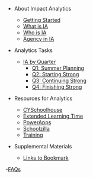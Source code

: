 <!-- _sidebar.md -->
- About Impact Analytics
    - [Getting Started](README.md)
    - [What is IA](ia_what.md)
    - [Who is IA](ia_who.md)
    - [Agency in IA](ia_agency.md)

- Analytics Tasks
    - [IA by Quarter](analyticsbyquarter.md)
        - [Q1: Summer Planning](q1.md)
        - [Q2: Starting Strong](q2.md)
        - [Q3: Continuing Strong](q3.md)
        - [Q4: Finishing Strong](q4.md)
        <!-- - [test](q_test.md) -->

- Resources for Analytics
    - [CYSchoolhouse](cysh.md)
    - [Extended Learning Time](elt.md)
    - [PowerApps](powerapps.md)
    - [Schoolzilla](Schoolzilla.md)
    - [Training](test.md)

- Supplemental Materials
    - [Links to Bookmark](bookmarks.md)
    
-[FAQs](faq.md)
